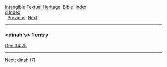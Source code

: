 [Intangible Textual Heritage](../../index)  [Bible](../index) 
[Index](index)   
[d Index](_d_)  
  [Previous](c03155)  [Next](c03157) 

------------------------------------------------------------------------

### &lt;dinah's&gt; 1 entry

[Gen 34:25](../kjv/gen034.htm#025)  

------------------------------------------------------------------------

[Next: dinah (7)](c03157)
